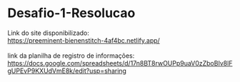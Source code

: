 # Desafio-1-Resolucao
Link do site disponibilizado:<br> https://preeminent-bienenstitch-4af4bc.netlify.app/<br><br>
link da planilha de registro de informações: https://docs.google.com/spreadsheets/d/17n8BT8rwOUPp9uaV0zZboBIv8lFgUPEvP9KXUdVmE8k/edit?usp=sharing
